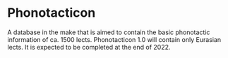 # Phonotacticon

A database in the make that is aimed to contain the basic phonotactic information of ca. 1500 lects.
Phonotacticon 1.0 will contain only Eurasian lects. It is expected to be completed at the end of 2022.
